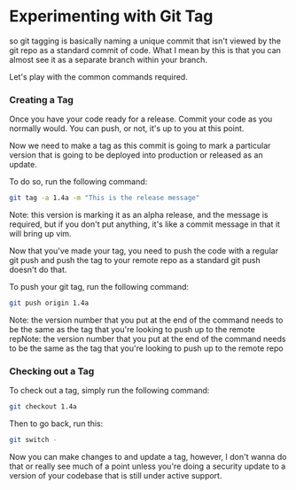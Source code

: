 # Experimenting with Git Tag

so git tagging is basically naming a unique commit that isn't viewed by the git repo as a standard commit of code.  What I mean by this is that you can almost see it as a separate branch within your branch.

Let's play with the common commands required.

### Creating a Tag

Once you have your code ready for a release.  Commit your code as you normally would.  You can push, or not, it's up to you at this point.

Now we need to make a tag as this commit is going to mark a particular version that is going to be deployed into production or released as an update.

To do so, run the following command:

```bash
git tag -a 1.4a -m "This is the release message"
```

Note: this version is marking it as an alpha release, and the message is required, but if you don't put anything, it's like a commit message in that it will bring up vim.

Now that you've made your tag, you need to push the code with a regular git push and push the tag to your remote repo as a standard git push doesn't do that.

To push your git tag, run the following command:

```bash
git push origin 1.4a
```

Note: the version number that you put at the end of the command needs to be the same as the tag that you're looking to push up to the remote repNote: the version number that you put at the end of the command needs to be the same as the tag that you're looking to push up to the remote repo


### Checking out a Tag

To check out a tag, simply run the following command:

```bash
git checkout 1.4a
```

Then to go back, run this:

```bash
git switch -
```

Now you can make changes to and update a tag, however, I don't wanna do that or really see much of a point unless you're doing a security update to a version of your codebase that is still under active support.



